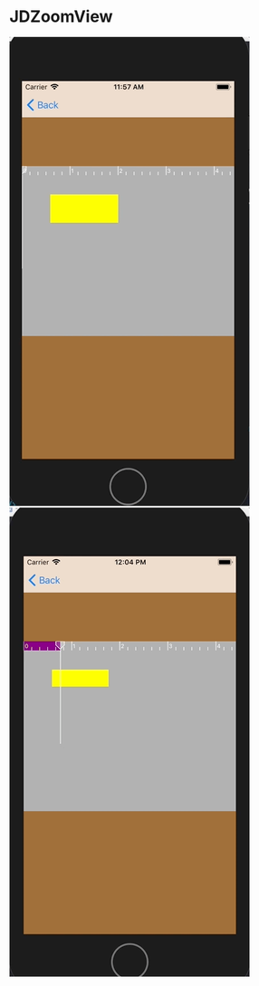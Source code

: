 # JDZoomView
![image](https://github.com/Jude309307972/JDZoomView/blob/master/cursor.gif)
![image](https://github.com/Jude309307972/JDZoomView/blob/master/scale.gif)

